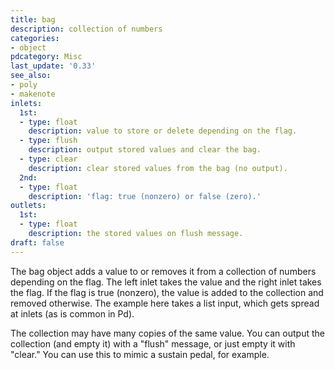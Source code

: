 ```yaml
---
title: bag
description: collection of numbers
categories:
- object
pdcategory: Misc
last_update: '0.33'
see_also:
- poly
- makenote
inlets:
  1st:
  - type: float
    description: value to store or delete depending on the flag.
  - type: flush
    description: output stored values and clear the bag.
  - type: clear
    description: clear stored values from the bag (no output).
  2nd:
  - type: float
    description: 'flag: true (nonzero) or false (zero).'
outlets:
  1st:
  - type: float
    description: the stored values on flush message.
draft: false
---
```

The bag object adds a value to or removes it from a collection of numbers depending on the flag. The left inlet takes the value and the right inlet takes the flag. If the flag is true (nonzero), the value is added to the collection and removed otherwise. The example here takes a list input, which gets spread at inlets (as is common in Pd).

The collection may have many copies of the same value. You can output the collection (and empty it) with a "flush" message, or just empty it with "clear." You can use this to mimic a sustain pedal, for example.
